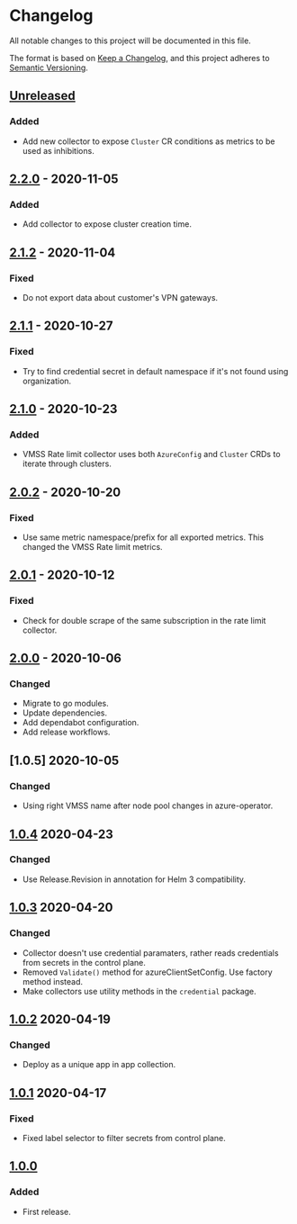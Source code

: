 # Changelog

All notable changes to this project will be documented in this file.

The format is based on [Keep a Changelog](https://keepachangelog.com/en/1.0.0/),
and this project adheres to [Semantic Versioning](https://semver.org/spec/v2.0.0.html).


## [Unreleased]

### Added

- Add new collector to expose `Cluster` CR conditions as metrics to be used as inhibitions.

## [2.2.0] - 2020-11-05

### Added

- Add collector to expose cluster creation time.

## [2.1.2] - 2020-11-04

### Fixed

- Do not export data about customer's VPN gateways.

## [2.1.1] - 2020-10-27

### Fixed

- Try to find credential secret in default namespace if it's not found using organization.

## [2.1.0] - 2020-10-23

### Added

- VMSS Rate limit collector uses both `AzureConfig` and `Cluster` CRDs to iterate through clusters.

## [2.0.2] - 2020-10-20

### Fixed

- Use same metric namespace/prefix for all exported metrics. This changed the VMSS Rate limit metrics.

## [2.0.1] - 2020-10-12

### Fixed

- Check for double scrape of the same subscription in the rate limit collector.

## [2.0.0] - 2020-10-06

### Changed

- Migrate to go modules.
- Update dependencies.
- Add dependabot configuration.
- Add release workflows.

## [1.0.5] 2020-10-05

### Changed

- Using right VMSS name after node pool changes in azure-operator.

## [1.0.4] 2020-04-23

### Changed

- Use Release.Revision in annotation for Helm 3 compatibility.

## [1.0.3] 2020-04-20

### Changed

- Collector doesn't use credential paramaters, rather reads credentials from secrets in the control plane.
- Removed `Validate()` method for azureClientSetConfig. Use factory method instead.
- Make collectors use utility methods in the `credential` package.

## [1.0.2] 2020-04-19

### Changed

- Deploy as a unique app in app collection.

## [1.0.1] 2020-04-17

### Fixed

- Fixed label selector to filter secrets from control plane.

## [1.0.0]

### Added

- First release.



[Unreleased]: https://github.com/giantswarm/azure-collector/compare/v2.2.0...HEAD
[2.2.0]: https://github.com/giantswarm/azure-collector/compare/v2.1.2...v2.2.0
[2.1.2]: https://github.com/giantswarm/azure-collector/compare/v2.1.1...v2.1.2
[2.1.1]: https://github.com/giantswarm/azure-collector/compare/v2.1.0...v2.1.1
[2.1.0]: https://github.com/giantswarm/azure-collector/compare/v2.0.2...v2.1.0
[2.0.2]: https://github.com/giantswarm/azure-collector/compare/v2.0.1...v2.0.2
[2.0.1]: https://github.com/giantswarm/azure-collector/compare/v2.0.0...v2.0.1
[2.0.0]: https://github.com/giantswarm/azure-collector/compare/v1.0.5...v2.0.0
[1.0.4]: https://github.com/giantswarm/kubernetes-node-exporter/compare/v1.0.4...v1.0.5
[1.0.4]: https://github.com/giantswarm/kubernetes-node-exporter/compare/v1.0.3...v1.0.4
[1.0.3]: https://github.com/giantswarm/kubernetes-node-exporter/compare/v1.0.2...v1.0.3
[1.0.2]: https://github.com/giantswarm/kubernetes-node-exporter/compare/v1.0.1...v1.0.2
[1.0.1]: https://github.com/giantswarm/kubernetes-node-exporter/compare/v1.0.0...v1.0.1
[1.0.0]: https://github.com/giantswarm/azure-collector/releases/tag/v1.0.0
